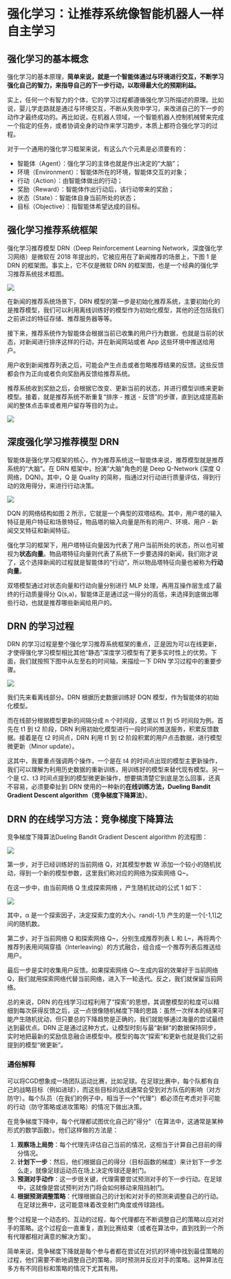 # 强化学习：让推荐系统像智能机器人一样自主学习



## 强化学习的基本概念



强化学习的基本原理，**简单来说，就是一个智能体通过与环境进行交互，不断学习强化自己的智力，来指导自己的下一步行动，以取得最大化的预期利益。**



实上，任何一个有智力的个体，它的学习过程都遵循强化学习所描述的原理。比如说，婴儿学走路就是通过与环境交互，不断从失败中学习，来改进自己的下一步的动作才最终成功的。再比如说，在机器人领域，一个智能机器人控制机械臂来完成一个指定的任务，或者协调全身的动作来学习跑步，本质上都符合强化学习的过程。



对于一个通用的强化学习框架来说，有这么六个元素是必须要有的：

- 智能体（Agent）：强化学习的主体也就是作出决定的“大脑”；
- 环境（Environment）：智能体所在的环境，智能体交互的对象；
- 行动（Action）：由智能体做出的行动；
- 奖励（Reward）：智能体作出行动后，该行动带来的奖励；
- 状态（State）：智能体自身当前所处的状态；
- 目标（Objective）：指智能体希望达成的目标。



## 强化学习推荐系统框架



强化学习推荐模型 DRN（Deep Reinforcement Learning Network，深度强化学习网络）是微软在 2018 年提出的，它被应用在了新闻推荐的场景上，下图 1 是 DRN 的框架图。事实上，它不仅是微软 DRN 的框架图，也是一个经典的强化学习推荐系统技术框图。



![](Images/67.webp)

在新闻的推荐系统场景下，DRN 模型的第一步是初始化推荐系统，主要初始化的是推荐模型，我们可以利用离线训练好的模型作为初始化模型，其他的还包括我们之前讲过的特征存储、推荐服务器等等。



接下来，推荐系统作为智能体会根据当前已收集的用户行为数据，也就是当前的状态，对新闻进行排序这样的行动，并在新闻网站或者 App 这些环境中推送给用户。



用户收到新闻推荐列表之后，可能会产生点击或者忽略推荐结果的反馈。这些反馈都会作为正向或者负向奖励再反馈给推荐系统。



推荐系统收到奖励之后，会根据它改变、更新当前的状态，并进行模型训练来更新模型。接着，就是推荐系统不断重复“排序 - 推送 - 反馈”的步骤，直到达成提高新闻的整体点击率或者用户留存等目的为止。



![](Images/68.webp)

## 深度强化学习推荐模型 DRN

智能体是强化学习框架的核心，作为推荐系统这一智能体来说，推荐模型就是推荐系统的“大脑”。在 DRN 框架中，扮演“大脑”角色的是 Deep Q-Network (深度 Q 网络，DQN)。其中，Q 是 Quality 的简称，指通过对行动进行质量评估，得到行动的效用得分，来进行行动决策。



![](Images/69.webp)



DQN 的网络结构如图 2 所示，它就是一个典型的双塔结构。其中，用户塔的输入特征是用户特征和场景特征，物品塔的输入向量是所有的用户、环境、用户 - 新闻交叉特征和新闻特征。



强化学习的框架下，用户塔特征向量因为代表了用户当前所处的状态，所以也可被视为**状态向量**。物品塔特征向量则代表了系统下一步要选择的新闻，我们刚才说了，这个选择新闻的过程就是智能体的“行动”，所以物品塔特征向量也被称为**行动向量**。



双塔模型通过对状态向量和行动向量分别进行 MLP 处理，再用互操作层生成了最终的行动质量得分 Q(s,a)，智能体正是通过这一得分的高低，来选择到底做出哪些行动，也就是推荐哪些新闻给用户的。



## DRN 的学习过程



DRN 的学习过程是整个强化学习推荐系统框架的重点，正是因为可以在线更新，才使得强化学习模型相比其他“静态”深度学习模型有了更多实时性上的优势。下面，我们就按照下图中从左至右的时间轴，来描绘一下 DRN 学习过程中的重要步骤。



![](Images/70.webp)



我们先来看离线部分。DRN 根据历史数据训练好 DQN 模型，作为智能体的初始化模型。



而在线部分根据模型更新的间隔分成 n 个时间段，这里以 t1 到 t5 时间段为例。首先在 t1 到 t2 阶段，DRN 利用初始化模型进行一段时间的推送服务，积累反馈数据。接着是在 t2 时间点，DRN 利用 t1 到 t2 阶段积累的用户点击数据，进行模型微更新（Minor update）。



这其中，我要重点强调两个操作，一个是在 t4 的时间点出现的模型主更新操作，我们可以理解为利用历史数据的重新训练，用训练好的模型来替代现有模型。另一个是 t2、t3 时间点提到的模型微更新操作，想要搞清楚它到底是怎么回事，还真不容易，必须要牵扯到 DRN 使用的一种新的**在线训练方法，Dueling Bandit Gradient Descent algorithm（竞争梯度下降算法）**。



## DRN 的在线学习方法：竞争梯度下降算法



竞争梯度下降算法Dueling Bandit Gradient Descent algorithm 的流程图：



![](Images/71.webp)



第一步，对于已经训练好的当前网络 Q，对其模型参数 W 添加一个较小的随机扰动，得到一个新的模型参数，这里我们称对应的网络为探索网络 Q~。

在这一步中，由当前网络 Q 生成探索网络 ，产生随机扰动的公式 1 如下：



![](Images/72.png)

其中，α 是一个探索因子，决定探索力度的大小。rand(-1,1) 产生的是一个[-1,1]之间的随机数。



第二步，对于当前网络 Q 和探索网络 Q~，分别生成推荐列表 L 和 L~，再将两个推荐列表用间隔穿插（Interleaving）的方式融合，组合成一个推荐列表后推送给用户。



最后一步是实时收集用户反馈。如果探索网络 Q～生成内容的效果好于当前网络 Q，我们就用探索网络代替当前网络，进入下一轮迭代。反之，我们就保留当前网络。



总的来说，DRN 的在线学习过程利用了“探索”的思想，其调整模型的粒度可以精细到每次获得反馈之后，这一点很像随机梯度下降的思路：虽然一次样本的结果可能产生随机扰动，但只要总的下降趋势是正确的，我们就能够通过海量的尝试最终达到最优点。DRN 正是通过这种方式，让模型时刻与最“新鲜”的数据保持同步，实时地把最新的奖励信息融合进模型中。模型的每次“探索”和更新也就是我们之前提到的模型“微更新”。





### 通俗解释



可以将CGD想象成一场团队运动比赛，比如足球。在足球比赛中，每个队都有自己的战略目标（例如进球），而这些目标的达成通常会受到对方队伍的影响（对方防守）。每个队员（在我们的例子中，相当于一个"代理"）都必须在考虑对手可能的行动（防守策略或进攻策略）的情况下做出决策。

在竞争梯度下降中，每个代理都试图优化自己的"得分"（在算法中，这通常是某种形式的数学函数）。他们这样做的方法是：

1. **观察场上局势**：每个代理先评估自己当前的情况，这相当于计算自己目前的得分情况。
2. **计划下一步**：然后，他们根据自己的得分（目标函数的梯度）来计划下一步怎么走，就像足球运动员在场上决定传球还是射门。
3. **预测对手动作**：这一步很关键，代理需要尝试预测对手的下一步行动。在足球中，这就像是尝试预判对方门将会如何移动来阻挡射门。
4. **根据预测调整策略**：代理根据自己的计划和对对手的预测来调整自己的行动。在足球比赛中，这可能意味着改变射门角度或传球路线。

整个过程是一个动态的、互动的过程，每个代理都在不断调整自己的策略以应对对手的策略。这个过程会一直重复，直到比赛结束（或者在算法中，直到找到一个所有代理都相对满意的解决方案）。

简单来说，竞争梯度下降就是每个参与者都在尝试在对抗的环境中找到最佳策略的过程，他们需要不断地调整自己的策略，同时预测并反应对手的策略。这种算法在多方有不同目标和策略的情况下尤其有用。